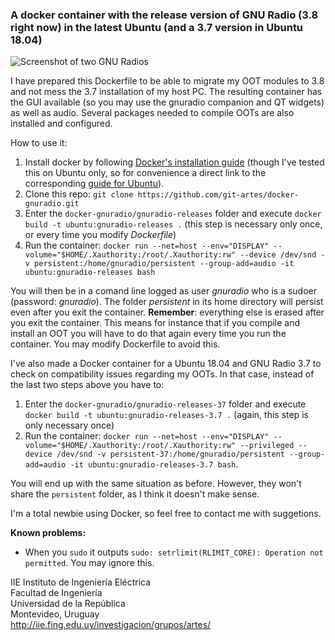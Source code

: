 ### A docker container with the release version of GNU Radio (3.8 right now) in the latest Ubuntu (and a 3.7 version in Ubuntu 18.04)

![Screenshot of two GNU Radios](https://iie.fing.edu.uy/personal/flarroca/wp-content/uploads/sites/12/2020/05/Screenshot_2020-05-13_11-54-20.png)

I have prepared this Dockerfile to be able to migrate my OOT modules to 3.8 and not mess the 3.7 installation of my host PC. The resulting container has the GUI available (so you may use the gnuradio companion and QT widgets) as well as audio. Several packages needed to compile OOTs are also installed and configured. 

How to use it: 

1. Install docker by following [Docker's installation guide](https://docs.docker.com/get-docker/) (though I've tested this on Ubuntu only, so for convenience a direct link to the corresponding [guide for Ubuntu](https://docs.docker.com/engine/install/ubuntu/#install-using-the-repository)). 
1. Clone this repo: `git clone https://github.com/git-artes/docker-gnuradio.git`
1. Enter the `docker-gnuradio/gnuradio-releases` folder and execute `docker build -t ubuntu:gnuradio-releases .` (this step is necessary only once, or every time you modify *Dockerfile*) 
1. Run the container: `docker run --net=host --env="DISPLAY" --volume="$HOME/.Xauthority:/root/.Xauthority:rw" --device /dev/snd -v persistent:/home/gnuradio/persistent --group-add=audio -it ubuntu:gnuradio-releases bash`

You will then be in a comand line logged as user *gnuradio* who is a sudoer (password: *gnuradio*). The folder *persistent* in its home directory will persist even after you exit the container. **Remember**: everything else is erased after you exit the container. This means for instance that if you compile and install an OOT you will have to do that again every time you run the container. You may modify Dockerfile to avoid this. 

I've also made a Docker container for a Ubuntu 18.04 and GNU Radio 3.7 to check on compatibility issues regarding my OOTs. In that case, instead of the last two steps above you have to: 

1. Enter the `docker-gnuradio/gnuradio-releases-37` folder and execute `docker build -t ubuntu:gnuradio-releases-3.7 .` (again, this step is only necessary once)
2. Run the container: `docker run --net=host --env="DISPLAY" --volume="$HOME/.Xauthority:/root/.Xauthority:rw" --privileged --device /dev/snd -v persistent-37:/home/gnuradio/persistent --group-add=audio -it ubuntu:gnuradio-releases-3.7 bash`. 

You will end up with the same situation as before. However, they won't share the `persistent` folder, as I think it doesn't make sense.

I'm a total newbie using Docker, so feel free to contact me with suggetions. 

**Known problems:**
- When you `sudo` it outputs `sudo: setrlimit(RLIMIT_CORE): Operation not permitted`. You may ignore this. 

IIE Instituto de Ingeniería Eléctrica  
Facultad de Ingeniería  
Universidad de la República  
Montevideo, Uruguay  
http://iie.fing.edu.uy/investigacion/grupos/artes/  
 


